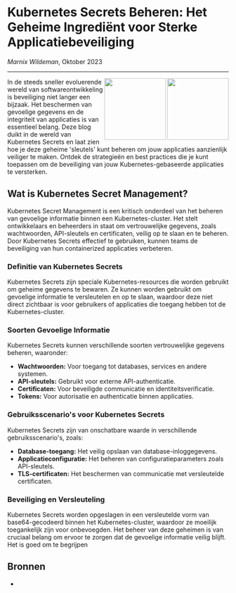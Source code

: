 # Kubernetes Secrets Beheren: Het Geheime Ingrediënt voor Sterke Applicatiebeveiliging
 
*Marnix Wildeman*, Oktober 2023
<hr>

<img align="right" style="width: 140px;" src="https://in4it.com/wp-content/uploads/2020/11/secret.jpg">
<img align="right" style="width: 140px;" src="https://b2750956.smushcdn.com/2750956/wp-content/uploads/2021/01/3-31510_svg-kubernetes-logo-hd-png-download-696x664.png?lossy=1&strip=1&webp=1">
 
In de steeds sneller evoluerende wereld van softwareontwikkeling is beveiliging niet langer een bijzaak. Het beschermen van gevoelige gegevens en de integriteit van applicaties is van essentieel belang. Deze blog duikt in de wereld van Kubernetes Secrets en laat zien hoe je deze geheime 'sleutels' kunt beheren om jouw applicaties aanzienlijk veiliger te maken. Ontdek de strategieën en best practices die je kunt toepassen om de beveiliging van jouw Kubernetes-gebaseerde applicaties te versterken.

## Wat is Kubernetes Secret Management?
Kubernetes Secret Management is een kritisch onderdeel van het beheren van gevoelige informatie binnen een Kubernetes-cluster. Het stelt ontwikkelaars en beheerders in staat om vertrouwelijke gegevens, zoals wachtwoorden, API-sleutels en certificaten, veilig op te slaan en te beheren. Door Kubernetes Secrets effectief te gebruiken, kunnen teams de beveiliging van hun containerized applicaties verbeteren.

### Definitie van Kubernetes Secrets
Kubernetes Secrets zijn speciale Kubernetes-resources die worden gebruikt om geheime gegevens te bewaren. Ze kunnen worden gebruikt om gevoelige informatie te versleutelen en op te slaan, waardoor deze niet direct zichtbaar is voor gebruikers of applicaties die toegang hebben tot de Kubernetes-cluster.

### Soorten Gevoelige Informatie
Kubernetes Secrets kunnen verschillende soorten vertrouwelijke gegevens beheren, waaronder:

- **Wachtwoorden:** Voor toegang tot databases, services en andere systemen.
- **API-sleutels:** Gebruikt voor externe API-authenticatie.
- **Certificaten:** Voor beveiligde communicatie en identiteitsverificatie.
- **Tokens:** Voor autorisatie en authenticatie binnen applicaties.

### Gebruiksscenario's voor Kubernetes Secrets

Kubernetes Secrets zijn van onschatbare waarde in verschillende gebruiksscenario's, zoals:

- **Database-toegang:** Het veilig opslaan van database-inloggegevens.
- **Applicatieconfiguratie:** Het beheren van configuratieparameters zoals API-sleutels.
- **TLS-certificaten:** Het beschermen van communicatie met versleutelde certificaten.

### Beveiliging en Versleuteling

Kubernetes Secrets worden opgeslagen in een versleutelde vorm van base64-gecodeerd binnen het Kubernetes-cluster, waardoor ze moeilijk toegankelijk zijn voor onbevoegden. Het beheer van deze geheimen is van cruciaal belang om ervoor te zorgen dat de gevoelige informatie veilig blijft. Het is goed om te begrijpen 

## Bronnen
- 
